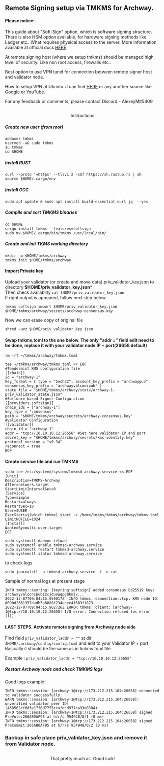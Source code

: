 ## Remote Signing setup via TMKMS for Archway.

#### Please notice:

This guide about "Soft-Sign" option, which is software signing structure. There is also HSM option available, for hardware signing methods like Ledger etc.. What requires physical access to the server. More information available at official docs [HERE](https://github.com/iqlusioninc/tmkms)

At remote signing host (where we setup tmkms) should be managed high level of security. Like non root access, firewalls etc.. 

Best option to use VPN tunel for connection between remote signer host and validator node.

How to setup VPN at Ubuntu U can find [HERE](https://www.digitalocean.com/community/tutorials/how-to-set-up-and-configure-an-openvpn-server-on-ubuntu-20-04)
or any another source like Google or YouTube.  

For any feedback or comments, please contact Discord - AlexeyM#5409

##
<p align="center">
Instructions
</p>

##### Create new user (from root)
```
adduser tmkms
usermod -aG sudo tmkms
su tmkms
cd $HOME
```

##### Install RUST
```
curl --proto '=https' --tlsv1.2 -sSf https://sh.rustup.rs | sh
source $HOME/.cargo/env
```

##### Install GCC 
```
sudo apt update & sudo apt install build-essential curl jq  --yes
```

##### Compile and sort TMKMS binaries
```
cd $HOME
cargo install tmkms --features=softsign
sudo mv $HOME/.cargo/bin/tmkms /usr/local/bin/
```

##### Create and Init TKMS working directory
```
mkdir -p $HOME/tmkms/archway
tmkms init $HOME/tmkms/archway
```
#### Import Private key
Upload your validator (or create and move data) priv_validator_key.json 
to directory **$HOME/priv_validator_key.json***  
Then check availablity ```cat $HOME/priv_validator_key.json```  
If right output is appeared, follow next step below 
```
tmkms softsign import $HOME/priv_validator_key.json $HOME/tmkms/archway/secrets/archway-consensus.key
```
Now we can erase copy of original file  
```
shred -uvz $HOME/priv_validator_key.json
```

#### Swap tmkms.toml to the one below. The only "addr =" field edit need to be done, replace it with your validator node IP + port(26658 default)
```
rm -rf ~/tmkms/archway/tmkms.toml
```
```
tee ~/tmkms/archway/tmkms.toml << EOF
#Tendermint KMS configuration file
[[chain]]
id = "archway-1"
key_format = { type = "bech32", account_key_prefix = "archwaypub", consensus_key_prefix = "archwayvalconspub" }
state_file = "$HOME/tmkms/archway/state/archway-1-priv_validator_state.json"
#Software-based Signer Configuration
[[providers.softsign]]
chain_ids = ["archway-1"]
key_type = "consensus"
path = "$HOME/tmkms/archway/secrets/archway-consensus.key"
#Validator Configuration
[[validator]]
chain_id = "archway-1"
addr = "tcp://10.10.10.12:26658" #Set here validator IP and port
secret_key = "$HOME/tmkms/archway/secrets/kms-identity.key"
protocol_version = "v0.34"
reconnect = true
EOF
```

#### Create service file and run TMKMS
```
sudo tee /etc/systemd/system/tmkmsd-archway.service << EOF
[Unit]
Description=TMKMS-Archway
After=network.target
StartLimitIntervalSec=0
[Service]
Type=simple
Restart=always
RestartSec=10
User=$USER
ExecStart=$(which tmkms) start -c /home/tmkms/tmkms/archway/tmkms.toml
LimitNOFILE=1024
[Install]
WantedBy=multi-user.target
EOF
```
```
sudo systemctl daemon-reload
sudo systemctl enable tmkmsd-archway.service
sudo systemctl restart tmkmsd-archway.service
sudo systemctl status tmkmsd-archway.service
```
to check logs
```
sudo journalctl -u tmkmsd-archway.service -f -o cat
```
Sample of normal logs at present stage

`INFO tmkms::keyring: [keyring:softsign] added consensus Ed25519 key: archwayvalconspub1zcjduepqpg8kmjv...`  
`2022-12-07T09:04:15.959017Z  INFO tmkms::connection::tcp: KMS node ID: 8090d2661357dadb5e8888f234ecee41603f1873`  
`2022-12-07T09:04:15.962726Z ERROR tmkms::client: [archway-1@tcp://10.10.10.12:26658] I/O error: Connection refused (os error 111)`

#### LAST STEPS. Activate remote signing from Archway node side

Find field `priv_validator_laddr = ""` at dir `$HOME/.archway/config/config.toml` and edit to your Validator IP + port  
Basically it should be the same as in tmkms.toml file.

Example : `priv_validator_laddr = "tcp://10.10.10.12:26658"`

##### Restart Archway node and check TMKMS logs   

Good logs example :  

`INFO tmkms::session: [archway-1@tcp://173.212.215.104:26658] connected to validator successfully`  
`WARN tmkms::session: [archway-1@tcp://173.212.215.104:26658]: unverified validator peer ID! (458562cf0d3e17f0d7755ccafdcd977ca93e0304)`  
`INFO tmkms::session: [archway-1@tcp://173.212.215.104:26658] signed PreVote:266AB0AF95 at h/r/s 954948/0/1 (0 ms)`  
`INFO tmkms::session: [archway-1@tcp://173.212.215.104:26658] signed PreCommit:266AB0AF95 at h/r/s 954948/0/2 (0 ms)` 


### Backup in safe place priv_validator_key.json and remove it from Validator node.

##
<p align="center">
That pretty much all. Good luck!
</p>
